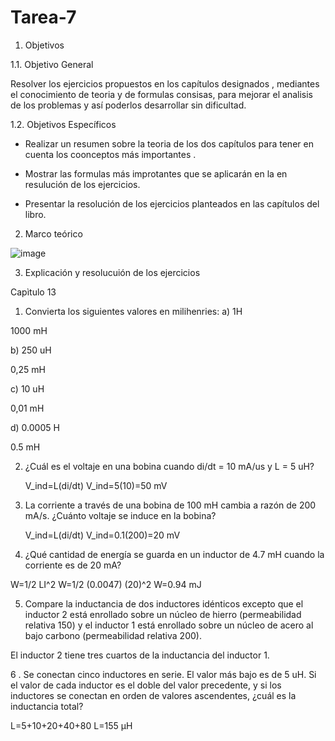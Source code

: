 # Tarea-7

1. Objetivos 

1.1. Objetivo General

Resolver los ejercicios propuestos en los capítulos designados , mediantes el conocimiento de teoria y de formulas consisas, para mejorar el analisis de los problemas y así poderlos desarrollar sin dificultad. 

1.2. Objetivos Específicos

- Realizar un resumen sobre la teoria de los dos capítulos para tener en cuenta los coonceptos más importantes .

- Mostrar las formulas más improtantes que se aplicarán en la en resulución de los ejercicios. 

- Presentar la resolución de los ejercicios planteados en las capítulos del libro. 

2. Marco teórico

![image](https://user-images.githubusercontent.com/93958596/152910387-bf8b2465-c604-4fbc-8a7d-a708077efdcf.png)

3. Explicación y resolucuión de los ejercicios

Capìtulo 13

1. Convierta los siguientes valores en milihenries:
a) 1H

1000 mH

b) 250 uH

0,25 mH

c) 10 uH

0,01 mH

d) 0.0005 H

0.5 mH

2. ¿Cuál es el voltaje en una bobina cuando di/dt = 10 mA/us y L = 5 uH?  

    V_ind=L(di/dt)
    V_ind=5(10)=50 mV       

3. La corriente a través de una bobina de 100 mH cambia a razón de 200 mA/s. ¿Cuánto voltaje se induce en la bobina?

    V_ind=L(di/dt)
    V_ind=0.1(200)=20 mV      

4. ¿Qué cantidad de energía se guarda en un inductor de 4.7 mH cuando la corriente es de 20 mA?

W=1/2 LI^2
W=1/2 (0.0047) (20)^2
W=0.94 mJ

5. Compare la inductancia de dos inductores idénticos excepto que el inductor 2 está enrollado sobre un núcleo de hierro (permeabilidad relativa 150) y el inductor 1 está enrollado sobre un núcleo de acero al bajo carbono (permeabilidad relativa 200).

El inductor 2 tiene tres cuartos de la inductancia del inductor 1. 

6 . Se conectan cinco inductores en serie. El valor más bajo es de 5 uH. Si el valor de cada inductor es el doble del valor precedente, y si los inductores se conectan en orden de valores ascendentes, ¿cuál es la inductancia total?

L=5+10+20+40+80
L=155 μH

